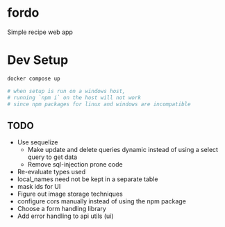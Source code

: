 # fordo

Simple recipe web app

# Dev Setup

```sh
docker compose up

# when setup is run on a windows host,
# running `npm i` on the host will not work
# since npm packages for linux and windows are incompatible
```

## TODO

- Use sequelize
  - Make update and delete queries dynamic instead of using a select query to get data
  - Remove sql-injection prone code
- Re-evaluate types used
- local_names need not be kept in a separate table
- mask ids for UI
- Figure out image storage techniques
- configure cors manually instead of using the npm package
- Choose a form handling library
- Add error handling to api utils (ui)
